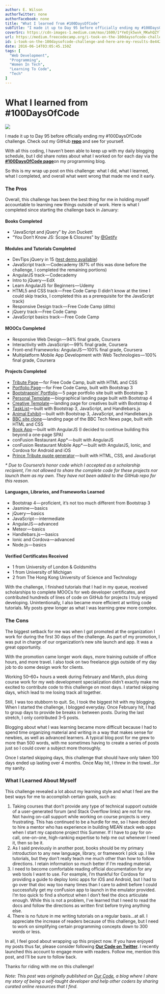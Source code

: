```yaml
---
author: E. Wilson
authorTwitter: none
authorFacebook: none
title: "What I learned from #100DaysOfCode"
subTitle: "I made it up to Day 95 before officially ending my #100DaysOfCode challenge. Check out my GitHub repo and see for yourself...."
coverSrc: https://cdn-images-1.medium.com/max/1600/1*YeOjk5wvk_MKwhQZYlyaTw.jpeg
url: https://medium.freecodecamp.org/i-took-on-the-100daysofcode-challenge-and-here-are-my-results-8e442f56d750
id: i-took-on-the-100daysofcode-challenge-and-here-are-my-results-8e442f56d750
date: 2016-06-14T03:05:45.150Z
tags: [
  "Web Development",
  "Programming",
  "Women In Tech",
  "Learning To Code",
  "Tech"
]
---
```

# What I learned from #100DaysOfCode



![](https://cdn-images-1.medium.com/max/1600/1*YeOjk5wvk_MKwhQZYlyaTw.jpeg)



I made it up to Day 95 before officially ending my #100DaysOfCode challenge. Check out my GitHub [**repo**](http://github.com/Wilcott321/100DaysOfCode) and see for yourself.

With all this coding, I haven’t been able to keep up with my daily blogging schedule, but I did share notes about what I worked on for each day via the [**#100DaysOfCode page**](http://www.ourcodeblog.com/100DaysOfCode)on my programming blog.

So this is my wrap up post on this challenge: what I did, what I learned, what I completed, and overall what went wrong that made me end it early.

### The Pros

Overall, this challenge has been the best thing for me in holding myself accountable to learning new things outside of work. Here is what I completed since starting the challenge back in January:

#### Books Completed

*   “JavaScript and jQuery” by Jon Duckett
*   “You Don’t Know JS: Scope & Closures” by [@Getify](http://www.github.com/getify)

#### Modules and Tutorials Completed

*   DevTips jQuery in 15 ([test demo available](https://github.com/Wilcott321/100DaysOfCode/tree/master/IntroJQ))
*   JavaScript track — Codecademy (87% of this was done before the challenge, I completed the remaining portions)
*   AngularJS track — Codecademy
*   Intro to jQuery — EdX
*   Learn AngularJS for Beginners — Udemy
*   HTML5 and CSS track — Free Code Camp (I didn’t know at the time I could skip tracks, I completed this as a prerequisite for the JavaScript track)
*   Responsive Design track — Free Code Camp (ditto)
*   jQuery track — Free Code Camp
*   JavaScript basics track — Free Code Camp

#### MOOCs Completed

*   Responsive Web Design — 94% final grade, Coursera
*   Interactivity with JavaScript — 99% final grade, Coursera
*   Front-end Frameworks: AngularJS — 100% final grade, Coursera
*   Multiplatform Mobile App Development with Web Technologies — 100% final grade, Coursera

#### Projects Completed

*   [Tribute Page](http://codepen.io/SheThrives11/pen/PNJBBB) — for Free Code Camp, built with HTML and CSS
*   [Portfolio Page](http://codepen.io/SheThrives11/pen/GZONXq) — for Free Code Camp, built with Bootstrap 3
*   [Bootstrappin’ Portfolio](https://github.com/Wilcott321/100DaysOfCode/tree/master/BSPortfolio) — 5 page portfolio site built with Bootstrap 3
*   [Personal Template](https://github.com/Wilcott321/100DaysOfCode/tree/master/LandingPages/Personal_Template) — biographical landing page built with Bootstrap 4
*   [Creative Template](https://github.com/Wilcott321/100DaysOfCode/tree/master/LandingPages/Creative_Template) — landing page for creatives built with Bootstrap 4
*   [TaskList](https://github.com/Wilcott321/100DaysOfCode/tree/master/LUAssignments/first_assignment) — built with Bootstrap 3, JavaScript, and Handlebars.js
*   [Animal Exhibit](https://github.com/Wilcott321/100DaysOfCode/tree/master/LUAssignments/final_assignment) — built with Bootstrap 3, JavaScript, and Handlebars.js
*   [BBC site clone](https://github.com/Wilcott321/100DaysOfCode/tree/master/CompleteWeb/chapter_two) — landing page of the BBC Tech News page, built with HTML and CSS
*   [Book App](https://github.com/Wilcott321/100DaysOfCode/tree/master/BookApp) — built with AngularJS (I decided to continue building this beyond a one-page SPA)
*   conFusion Restaurant App* — built with AngularJS
*   conFusion Restaurant Mobile App* — built with AngularJS, Ionic, and Cordova for Android and iOS
*   [Prince Tribute quote generator](https://github.com/Wilcott321/100DaysOfCode/tree/master/PrinceTribute) — built with HTML, CSS, and JavaScript

_* Due to Coursera’s honor code which I accepted as a scholarship recipient, I’m not allowed to share the complete code for these projects nor launch them as my own. They have not been added to the GitHub repo for this reason._

#### Languages, Libraries, and Frameworks Learned

*   Bootstrap 4 — proficient, it’s not too much different from Bootstrap 3
*   Jasmine — basics
*   jQuery — basics
*   JavaScript — intermediate
*   AngularJS — advanced
*   Meteor — basics
*   Handlebars.js — basics
*   Ionic and Cordova — advanced
*   Node.js — basics

#### Verified Certificates Received

*   1 from University of London & Goldsmiths
*   1 from University of Michigan
*   2 from The Hong Kong University of Science and Technology

With the challenge, I finished tutorials that I had in my queue, received scholarships to complete MOOCs for web developer certificates, and contributed hundreds of lines of code on GitHub for projects I truly enjoyed developing. Unintentionally, I also became more efficient at writing code tutorials. My posts grew longer as what I was learning grew more complex.

### The Cons

The biggest setback for me was when I got promoted at the organization I work for during the first 30 days of the challenge. As part of my promotion, I was put in charge of our organization’s new site launch and app. It was a great opportunity.

With the promotion came longer work days, more training outside of office hours, and more travel. I also took on two freelance gigs outside of my day job to do some design work for clients.

Working 50–60+ hours a week during February and March, plus doing course work for my web development specialization didn’t exactly make me excited to contribute code to this challenge on most days. I started skipping days, which lead to me losing track all together.

Still, I was too stubborn to quit. So, I took the biggest hit with my blogging. When I started the challenge, I blogged everyday. Once February hit, I had to group days to provide be breaks in between posts. During the last stretch, I only contributed 3–5 posts.

Blogging about what I was learning became more difficult because I had to spend time organizing material and writing in a way that makes sense for newbies, as well as advanced learners. A typical blog post for me grew to more than 500 words, with me sometimes having to create a series of posts just so I could cover a subject more thoroughly.

Once I started skipping days, this challenge that should have only taken 100 days ended up lasting over 4 months. Once May hit, I threw in the towel…for my sanity.

### What I Learned About Myself

This challenge revealed a lot about my learning style and what I feel are the best ways for me to accomplish certain goals, such as:

1.  Taking courses that don’t provide any type of technical support outside of a user-generated forum (and Stack Overflow links) are not for me. Not having on-call support while working on course projects is very frustrating. This has continued to be a hurdle for me, so I have decided to hire a mentor who has experience in building MEAN stack web apps when I start my capstone project this Summer. If I have to pay for on-call, one-on-one, high-ranking expertise to help me out whenever I need it, then so be it.
2.  As I said previously in another post, books should be my primary introduction to any new language, library, or framework I pick up. I like tutorials, but they don’t really teach me much other than how to follow directions. I retain information so much better if I’m reading material.
3.  I need to become comfortable reading official documentation for any web tools I want to use. For example, I’m thankful for Cordova for providing a guide to deploy Ionic apps for iOS and Android, but I had to go over that doc way too many times than I care to admit before I could successfully get my conFusion app to launch in the emulator provided. I’m too quick to find a shortcut when I don’t feel the docs articulate enough. While this is not a problem, I’ve learned that I need to read the docs and follow the directions as written first before trying anything else.
4.  There is no future in me writing tutorials on a regular basis…at all. I appreciate the increase of readers because of this challenge, but I need to work on simplifying certain programming concepts down to 300 words or less.

In all, I feel good about wrapping up this project now. If you have enjoyed my posts thus far, please consider following [**Our Code on Twitter**](http://www.twitter.com/ourcodeblog). I recently launched this account to engage more with readers. Follow me, mention this post, and I’ll be sure to follow back.

Thanks for riding with me on this challenge!

_Note: This post was originally published on_ [_Our Code_](http://www.ourcodeblog.com)_, a blog where I share my story of being a self-taught developer and help other coders by sharing curated online resources that I find_.








